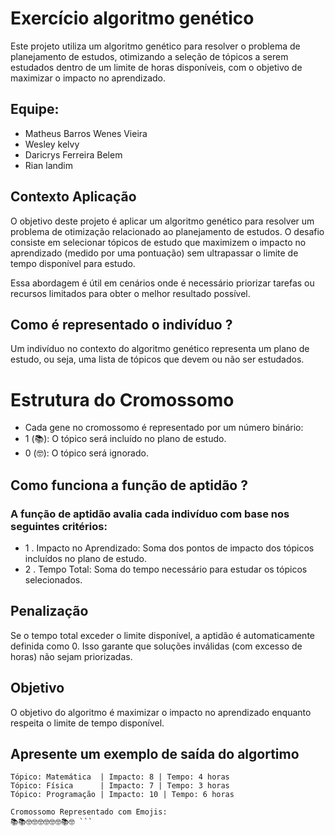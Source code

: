 # Exercício algoritmo genético

Este projeto utiliza um algoritmo genético para resolver o problema de planejamento de estudos, otimizando a seleção de tópicos a serem estudados dentro de um limite de horas disponíveis, com o objetivo de maximizar o impacto no aprendizado.

## Equipe:
- Matheus Barros Wenes Vieira
- Wesley kelvy
- Daricrys Ferreira Belem
- Rian landim

## Contexto Aplicação

O objetivo deste projeto é aplicar um algoritmo genético para resolver um problema de otimização relacionado ao planejamento de estudos. O desafio consiste em selecionar tópicos de estudo que maximizem o impacto no aprendizado (medido por uma pontuação) sem ultrapassar o limite de tempo disponível para estudo.

Essa abordagem é útil em cenários onde é necessário priorizar tarefas ou recursos limitados para obter o melhor resultado possível.

## Como é representado o indivíduo ?
Um indivíduo no contexto do algoritmo genético representa um plano de estudo, ou seja, uma lista de tópicos que devem ou não ser estudados.

# Estrutura do Cromossomo
 - Cada gene no cromossomo é representado por um número binário:
  - 1 (📚): O tópico será incluído no plano de estudo.
  - 0 (🤓): O tópico será ignorado.

## Como funciona a função de aptidão ?

### A função de aptidão avalia cada indivíduo com base nos seguintes critérios:

- 1 . Impacto no Aprendizado: Soma dos pontos de impacto dos tópicos incluídos no plano de estudo.
- 2 . Tempo Total: Soma do tempo necessário para estudar os tópicos selecionados.

## Penalização
  Se o tempo total exceder o limite disponível, a aptidão é automaticamente definida como 0. Isso garante que soluções inválidas (com excesso de horas) não sejam priorizadas.
## Objetivo
  O objetivo do algoritmo é maximizar o impacto no aprendizado enquanto respeita o limite de tempo disponível.

## Apresente um exemplo de saída do algortimo

``` Plano de Estudos - Melhor Solução Encontrada:
Tópico: Matemática  | Impacto: 8 | Tempo: 4 horas
Tópico: Física      | Impacto: 7 | Tempo: 3 horas
Tópico: Programação | Impacto: 10 | Tempo: 6 horas

Cromossomo Representado com Emojis:
📚📚🤓🤓🤓🤓🤓🤓📚🤓 ```